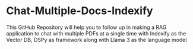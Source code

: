 # Chat-Multiple-Docs-Indexify
This GitHub Repository will help you to follow up in making a RAG application to chat with multiple PDFs at a single time with Indexify as the Vector DB, DSPy as framework along with Llama 3 as the language model
